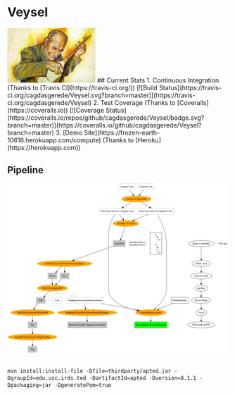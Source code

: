 # Veysel
<img src="img/asik-veysel.jpg" alt="Logo" width="200"/>
## Current Stats
1. Continuous Integration (Thanks to [Travis CI](https://travis-ci.org/))
[![Build Status](https://travis-ci.org/cagdasgerede/Veysel.svg?branch=master)](https://travis-ci.org/cagdasgerede/Veysel)
2. Test Coverage (Thanks to [Coveralls](https://coveralls.io))
[![Coverage Status](https://coveralls.io/repos/github/cagdasgerede/Veysel/badge.svg?branch=master)](https://coveralls.io/github/cagdasgerede/Veysel?branch=master)
3. [Demo Site](https://frozen-earth-10616.herokuapp.com/compute)  (Thanks to [Heroku](https://herokuapp.com))

## Pipeline
<img src="img/Pipeline.png" alt="Pipeline image" width="800"/>


##

```
mvn install:install-file -Dfile=thirdparty/apted.jar -DgroupId=edu.usc.irds.ted -DartifactId=apted -Dversion=0.1.1 -Dpackaging=jar -DgeneratePom=true
```
